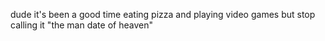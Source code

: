 dude it's been a good time eating pizza and playing video games but stop calling it "the man date of heaven"

